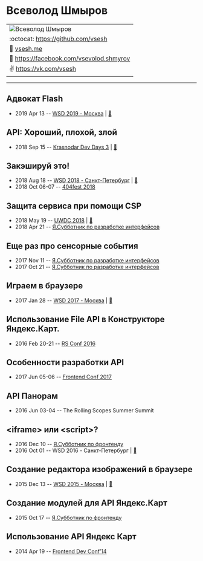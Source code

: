 # Всеволод Шмыров

| |
| --- |
| ![Всеволод Шмыров](https:&#x2F;&#x2F;avatars.io&#x2F;facebook&#x2F;vsevolod.shmyrov&#x2F;large)
| :octocat:  [https:&#x2F;&#x2F;github.com&#x2F;vsesh](https:&#x2F;&#x2F;github.com&#x2F;vsesh)
| :page_facing_up:  [vsesh.me](vsesh.me)
| :blue_book:  [https:&#x2F;&#x2F;facebook.com&#x2F;vsevolod.shmyrov](https:&#x2F;&#x2F;facebook.com&#x2F;vsevolod.shmyrov)
| :v:  [https:&#x2F;&#x2F;vk.com&#x2F;vsesh](https:&#x2F;&#x2F;vk.com&#x2F;vsesh)

---
## Адвокат Flash
- 2019 Apr 13 -- [WSD 2019 - Москва](https://www.youtube.com/watch?v=r4txCvuHFPc&t=3010s)  | [:notebook:](https://wsd.events/2019/04/13/pres/flash-advocate.pdf)  
## API: Хороший, плохой, злой
- 2018 Sep 15 -- [Krasnodar Dev Days 3](https://www.youtube.com/watch?v=ZhgPcOUr3O0)  | [:notebook:](https://yadi.sk/i/UiAi_0kWTtWX1g)  
## Закэшируй это!
- 2018 Aug 18 -- [WSD 2018 - Санкт-Петербург](https://www.youtube.com/watch?v=JQrweUtfI80)  | [:notebook:](https://wsd.events/2018/08/18/pres/cache-it.pdf)  
- 2018 Oct 06-07 -- [404fest 2018](https://www.youtube.com/watch?v=FeAasDP9SUc)    
## Защита сервиса при помощи CSP
- 2018 May 19 -- [UWDC 2018](https://www.youtube.com/watch?v=WFfYF2Q8ihU)  | [:notebook:](https://2018.uwdc.ru/storage/lectures/presentaions/nBM4K3Wuerx8aUhHdZTj1oJ2M3eKrrtjIhvz6HYF.pptx)  
- 2018 Apr 21 -- [Я.Субботник по разработке интерфейсов](https://events.yandex.ru/lib/talks/5744/)    
## Еще раз про сенсорные события
- 2017 Nov 11 -- [Я.Субботник по разработке интерфейсов](https://events.yandex.ru/lib/talks/5212/)    
- 2017 Oct 21 -- [Я.Субботник по разработке интерфейсов](https://events.yandex.ru/lib/talks/5111/)    
## Играем в браузере
- 2017 Jan 28 -- [WSD 2017 - Москва](https://www.youtube.com/watch?v=Cq1nXEgMiRI)  | [:notebook:](https://wsd.events/2017/01/28/pres/browser-games/)  
## Использование File API в Конструкторе Яндекс.Карт.
- 2016 Feb 20-21 -- [RS Conf 2016](https://www.youtube.com/watch?v=VeaRqoJGnWY)    
## Особенности разработки API
- 2017 Jun 05-06 -- [Frontend Conf 2017](https://www.youtube.com/watch?v=pYlsHDzaiOo)    
## API Панорам
- 2016 Jun 03-04 -- The Rolling Scopes Summer Summit    
## &lt;iframe&gt; или &lt;script&gt;?
- 2016 Dec 10 -- [Я.Субботник по фронтенду](https://events.yandex.ru/lib/talks/4258/)    
- 2016 Oct 01 -- WSD 2016 - Санкт-Петербург  | [:notebook:](https://wsd.events/2016/10/01/pres/iframe-or-script.pdf)  
## Создание редактора изображений в браузере
- 2015 Dec 13 -- [WSD 2015 - Москва](https://www.youtube.com/watch?v=xT6eBk_Wr7c)  | [:notebook:](https://wsd.events/2015/12/13/pres/image-editor.pdf)  
## Создание модулей для API Яндекс.Карт
- 2015 Oct 17 -- [Я.Субботник по фронтенду](https://events.yandex.ru/lib/talks/3213/)    
## Использование API Яндекс Карт
- 2014 Apr 19 -- [Frontend Dev Conf’14](https://www.youtube.com/watch?v=J1ngKr6V8eA)    
